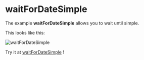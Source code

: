 # waitForDateSimple

The example **waitForDateSimple** allows you to wait until simple.

This looks like this:

 ![waitForDateSimple](/img/examples/waitForDateSimple.png) 

Try it at <a href='/../automation/loadexample/waitForDateSimple' target='_blank'>waitForDateSimple</a> !



